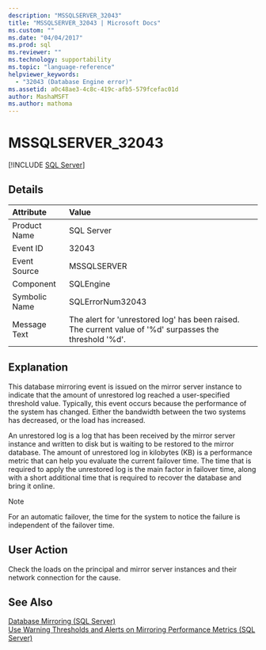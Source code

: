 ```yaml
---
description: "MSSQLSERVER_32043"
title: "MSSQLSERVER_32043 | Microsoft Docs"
ms.custom: ""
ms.date: "04/04/2017"
ms.prod: sql
ms.reviewer: ""
ms.technology: supportability
ms.topic: "language-reference"
helpviewer_keywords: 
  - "32043 (Database Engine error)"
ms.assetid: a0c48ae3-4c8c-419c-afb5-579fcefac01d
author: MashaMSFT
ms.author: mathoma
---
```

# MSSQLSERVER_32043
 [!INCLUDE [SQL Server](../../includes/applies-to-version/sqlserver.md)]
  
## Details  
  
| Attribute | Value |  
| :-------- | :---- |  
|Product Name|SQL Server|  
|Event ID|32043|  
|Event Source|MSSQLSERVER|  
|Component|SQLEngine|  
|Symbolic Name|SQLErrorNum32043|  
|Message Text|The alert for 'unrestored log' has been raised. The current value of '%d' surpasses the threshold '%d'.|  
  
## Explanation  
This database mirroring event is issued on the mirror server instance to indicate that the amount of unrestored log reached a user-specified threshold value. Typically, this event occurs because the performance of the system has changed. Either the bandwidth between the two systems has decreased, or the load has increased.  
  
An unrestored log is a log that has been received by the mirror server instance and written to disk but is waiting to be restored to the mirror database. The amount of unrestored log in kilobytes (KB) is a performance metric that can help you evaluate the current failover time. The time that is required to apply the unrestored log is the main factor in failover time, along with a short additional time that is required to recover the database and bring it online.  
  
> [!NOTE]  
> For an automatic failover, the time for the system to notice the failure is independent of the failover time.  
  
## User Action  
Check the loads on the principal and mirror server instances and their network connection for the cause.  
  
## See Also  
[Database Mirroring &#40;SQL Server&#41;](~/database-engine/database-mirroring/database-mirroring-sql-server.md)  
[Use Warning Thresholds and Alerts on Mirroring Performance Metrics &#40;SQL Server&#41;](~/database-engine/database-mirroring/use-warning-thresholds-and-alerts-on-mirroring-performance-metrics-sql-server.md)  
  
